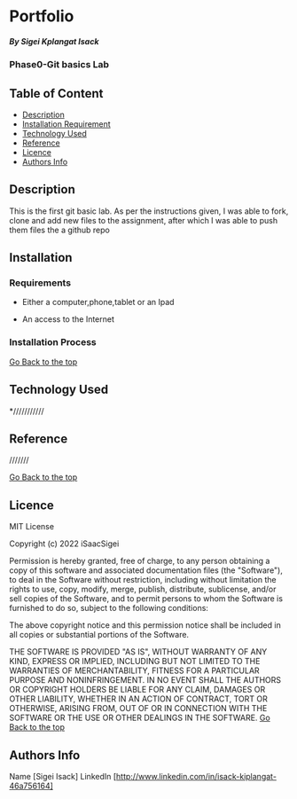 # Portfolio

##### By Sigei Kplangat Isack 
### Phase0-Git basics Lab

## Table of Content

+ [Description](#description)
+ [Installation Requirement](#Installation)
+ [Technology Used](#technology-used)
+ [Reference](#reference)
+ [Licence](#licence)
+ [Authors Info](#author-Info)

## Description
<p>This is the first git basic lab. As per the instructions given, I was able to fork, clone and add new files to the assignment, after which  I was able to push them files the a github repo</p>

## Installation

### Requirements

* Either a computer,phone,tablet or an Ipad

* An access to the Internet

### Installation Process

[Go Back to the top](#portfolio)
## Technology Used
*///////////
## Reference
///////

[Go Back to the top](#portfolio)

## Licence
MIT License

Copyright (c) 2022 iSaacSigei

Permission is hereby granted, free of charge, to any person obtaining a copy
of this software and associated documentation files (the "Software"), to deal
in the Software without restriction, including without limitation the rights
to use, copy, modify, merge, publish, distribute, sublicense, and/or sell
copies of the Software, and to permit persons to whom the Software is
furnished to do so, subject to the following conditions:

The above copyright notice and this permission notice shall be included in all
copies or substantial portions of the Software.

THE SOFTWARE IS PROVIDED "AS IS", WITHOUT WARRANTY OF ANY KIND, EXPRESS OR
IMPLIED, INCLUDING BUT NOT LIMITED TO THE WARRANTIES OF MERCHANTABILITY,
FITNESS FOR A PARTICULAR PURPOSE AND NONINFRINGEMENT. IN NO EVENT SHALL THE
AUTHORS OR COPYRIGHT HOLDERS BE LIABLE FOR ANY CLAIM, DAMAGES OR OTHER
LIABILITY, WHETHER IN AN ACTION OF CONTRACT, TORT OR OTHERWISE, ARISING FROM,
OUT OF OR IN CONNECTION WITH THE SOFTWARE OR THE USE OR OTHER DEALINGS IN THE
SOFTWARE.
[Go Back to the top](#portfolio)


## Authors Info

Name [Sigei Isack]
LinkedIn [http://www.linkedin.com/in/isack-kiplangat-46a756164]

